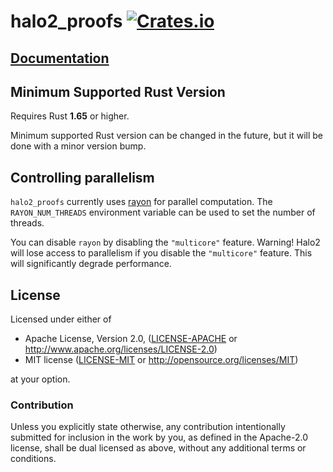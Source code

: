 # halo2_proofs [![Crates.io](https://img.shields.io/crates/v/halo2_proofs.svg)](https://crates.io/crates/halo2_proofs) #

## [Documentation](https://docs.rs/halo2_proofs)

## Minimum Supported Rust Version

Requires Rust **1.65** or higher.

Minimum supported Rust version can be changed in the future, but it will be done with a
minor version bump.

## Controlling parallelism

`halo2_proofs` currently uses [rayon](https://github.com/rayon-rs/rayon) for parallel
computation. The `RAYON_NUM_THREADS` environment variable can be used to set the number of
threads.

You can disable `rayon` by disabling the `"multicore"` feature.
Warning! Halo2 will lose access to parallelism if you disable the `"multicore"` feature.
This will significantly degrade performance.

## License

Licensed under either of

 * Apache License, Version 2.0, ([LICENSE-APACHE](LICENSE-APACHE) or
   http://www.apache.org/licenses/LICENSE-2.0)
 * MIT license ([LICENSE-MIT](LICENSE-MIT) or http://opensource.org/licenses/MIT)

at your option.

### Contribution

Unless you explicitly state otherwise, any contribution intentionally
submitted for inclusion in the work by you, as defined in the Apache-2.0
license, shall be dual licensed as above, without any additional terms or
conditions.
